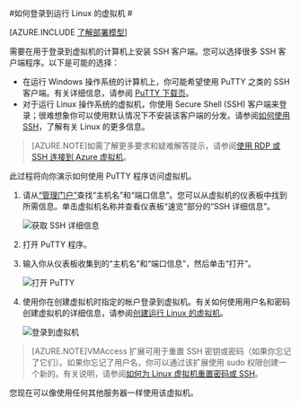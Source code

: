 <properties
	pageTitle="登录到 Azure 中的 Linux VM | Azure"
	description="了解如何使用安全外壳 (SSH) 客户端登录到运行 Linux 的 Azure 虚拟机。"
	services="virtual-machines"
	documentationCenter=""
	authors="squillace"
	manager="timlt"
	editor=""
	tags="azure-service-management"/>

<tags
	ms.service="virtual-machines"
	ms.date="12/08/2015"
	wacn.date="01/29/2016"/>


#如何登录到运行 Linux 的虚拟机 #

[AZURE.INCLUDE [了解部署模型](../includes/learn-about-deployment-models-classic-include.md)]

需要在用于登录到虚拟机的计算机上安装 SSH 客户端。您可以选择很多 SSH 客户端程序。以下是可能的选择：

- 在运行 Windows 操作系统的计算机上，你可能希望使用 PuTTY 之类的 SSH 客户端。有关详细信息，请参阅 [PuTTY 下载页](http://www.chiark.greenend.org.uk/~sgtatham/putty/download.html)。
- 对于运行 Linux 操作系统的虚拟机，你使用 Secure Shell (SSH) 客户端来登录；很难想象你可以使用默认情况下不安装该客户端的分发。请参阅[如何使用 SSH](/documentation/articles/virtual-machines-linux-use-ssh-key)，了解有关 Linux 的更多信息。


>[AZURE.NOTE]如需了解更多要求和疑难解答提示，请参阅[使用 RDP 或 SSH 连接到 Azure 虚拟机](http://go.microsoft.com/fwlink/p/?LinkId=398294)。

此过程将向你演示如何使用 PuTTY 程序访问虚拟机。

1. 请从[“管理门户”](http://manage.windowsazure.cn)查找“主机名”和“端口信息”。您可以从虚拟机的仪表板中找到所需信息。单击虚拟机名称并查看仪表板“速览”部分的“SSH 详细信息”。

	![获取 SSH 详细信息](./media/virtual-machines-linux-how-to-log-on/sshdetails.png)

2. 打开 PuTTY 程序。

3. 输入你从仪表板收集到的“主机名”和“端口信息”，然后单击“打开”。

	![打开 PuTTY](./media/virtual-machines-linux-how-to-log-on/putty.png)

4. 使用你在创建虚拟机时指定的帐户登录到虚拟机。有关如何使用用户名和密码创建虚拟机的详细信息，请参阅[创建运行 Linux 的虚拟机](/documentation/articles/virtual-machines-linux-tutorial-portal-rm)。

	![登录到虚拟机](./media/virtual-machines-linux-how-to-log-on/sshlogin.png)

>[AZURE.NOTE]VMAccess 扩展可用于重置 SSH 密钥或密码（如果你忘记了它们）。如果你忘记了用户名，你可以通过该扩展使用 sudo 权限创建一个新的。有关说明，请参阅[如何为 Linux 虚拟机重置密码或 SSH]。

您现在可以像使用任何其他服务器一样使用该虚拟机。

<!-- LINKS -->
[如何为 Linux 虚拟机重置密码或 SSH]: /documentation/articles/virtual-machines-linux-use-vmaccess-reset-password-or-ssh/

<!---HONumber=Mooncake_0118_2016-->